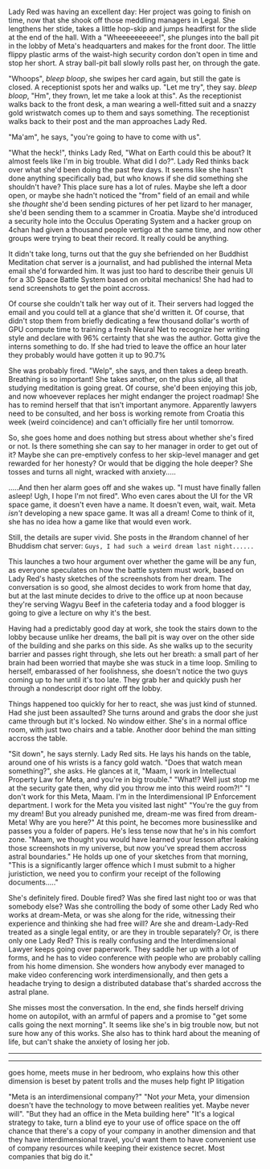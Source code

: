 
Lady Red was having an excellent day: Her project was going to finish on time, now that she shook off those meddling managers in Legal. She lengthens her stide, takes a little hop-skip and jumps headfirst for the slide at the end of the hall. With a "Wheeeeeeeeee!", she plunges into the ball pit in the lobby of Meta's headquarters and makes for the front door. The little flippy plastic arms of the waist-high security cordon don't open in time and stop her short. A stray ball-pit ball slowly rolls past her, on through the gate.

"Whoops", *bleep* *bloop*, she swipes her card again, but still the gate is closed. A receptionist spots her and walks up. 
  "Let me try", they say.
  *bleep* *bloop*, "Hm", they frown, let me take a look at this".
As the receptionist walks back to the front desk, a man wearing a well-fitted suit and a snazzy gold wristwatch comes up to them and says something. The receptionist walks back to their post and the man approaches Lady Red.

"Ma'am", he says, "you're going to have to come with us".

"What the heck!", thinks Lady Red, "What on Earth could this be about? It almost feels like I'm in big trouble. What did I do?". Lady Red thinks back over what she'd been doing the past few days. It seems like she hasn't done anything specifically bad, but who knows if she did something she shouldn't have? This place sure has a lot of rules. Maybe she left a door open, or maybe she hadn't noticed the "from" field of an email and while she _thought_ she'd been sending pictures of her pet lizard to her manager, she'd been sending them to a scammer in Croatia. Maybe she'd introduced a security hole into the Occulus Operating System and a hacker group on 4chan had given a thousand people vertigo at the same time, and now other groups were trying to beat their record. It really could be anything.

It didn't take long, turns out that the guy she befriended on her Buddhist Meditation chat server is a journalist, and had published the internal Meta email she'd forwarded him. It was just too hard to describe their genuis UI for a 3D Space Battle System based on orbital mechanics! She had had to send screenshots to get the point accross.
    
Of course she couldn't talk her way out of it. Their servers had logged the email and you could tell at a glance that she'd written it. Of course, that didn't stop them from briefly dedicating a few thousand dollar's worth of GPU compute time to training a fresh Neural Net to recognize her writing style and declare with 96% certainty that she was the author. Gotta give the interns something to do. If she had tried to leave the office an hour later they probably would have gotten it up to 90.7%

She was probably fired. "Welp", she says, and then takes a deep breath. Breathing is so important! She takes another, on the plus side, all that studying meditation is going great. Of course, she'd been enjoying this job, and now whoevever replaces her might endanger the project roadmap! She has to remind herself that that isn't important anymore. Apparently lawyers need to be consulted, and her boss is working remote from Croatia this week (weird coincidence) and can't officially fire her until tomorrow.

So, she goes home and does nothing but stress about whether she's fired or not. Is there something she can say to her manager in order to get out of it? Maybe she can pre-emptively confess to her skip-level manager and get rewarded for her honesty? Or would that be digging the hole deeper? She tosses and turns all night, wracked with anxiety.....

.....And then her alarm goes off and she wakes up. "I must have finally fallen asleep! Ugh, I hope I'm not fired". Who even cares about the UI for the VR space game, it doesn't even have a name. It doesn't even, wait, wait. Meta _isn't_ developing a new space game. It was all a dream! Come to think of it, she has no idea how a game like that would even work.

Still, the details are super vivid. She posts in the #random channel of her Bhuddism chat server:
 `Guys, I had such a weird dream last night......`

This launches a two hour argument over whether the game will be any fun, as everyone speculates on how the battle system must work, based on Lady Red's hasty sketches of the screenshots from her dream. The conversation is so good, she almost decides to work from home that day, but at the last minute decides to drive to the office up at noon because they're serving Wagyu Beef in the cafeteria today and a food blogger is going to give a lecture on why it's the best.


Having had a predictably good day at work, she took the stairs down to the lobby because unlike her dreams, the ball pit is way over on the other side of the building and she parks on this side. As she walks up to the security barrier and passes right through, she lets out her breath: a small part of her brain had been worried that maybe she was stuck in a time loop. Smiling to herself, embarassed of her foolishness, she doesn't notice the two guys coming up to her until it's too late. They grab her and quickly push her through a nondescript door right off the lobby.

Things happened too quickly for her to react, she was just kind of stunned. Had she just been assaulted? She turns around and grabs the door she just came through but it's locked. No window either. She's in a normal office room, with just two chairs and a table. Another door behind the man sitting accross the table.

"Sit down", he says sternly. 
Lady Red sits.
He lays his hands on the table, around one of his wrists is a fancy gold watch.
"Does that watch mean something?", she asks.
He glances at it, "Maam, I work in Intellectual Property Law for Meta, and you're in big trouble."
"What!? Well just stop me at the security gate then, why did you throw me into this weird room?!"
"I don't work for this Meta, Maam. I'm in the Interdimensional IP Enforcement department. I work for the Meta you visited last night"
"You're the guy from my dream! But you already punished me, dream-me was fired from dream-Meta! Why are you here?"
At this point, he becomes more businesslike and passes you a folder of papers. He's less tense now that he's in his comfort zone.
"Maam, we thought you would have learned your lesson after leaking those screenshots in my universe, but now you've spread them accross astral boundaries." He holds up one of your sketches from that morning, "This is a significantly larger offence which I must submit to a higher juristiction, we need you to confirm your receipt of the following documents....."

She's definitely fired. Double fired? Was she fired last night too or was that somebody else? Was she controlling the body of some other Lady Red who works at dream-Meta, or was she along for the ride, witnessing their experience and thinking she had free will? Are she and dream-Lady-Red treated as a single legal entity, or are they in trouble separately? Or, is there only one Lady Red?
This is really confusing and the Interdimensional Lawyer keeps going over paperwork. They saddle her up with a lot of forms, and he has to video conference with people who are probably calling from his home dimension. She wonders how anybody ever managed to make video conferencing work interdimensionally, and then gets a headache trying to design a distributed database that's sharded accross the astral plane.

She misses most the conversation. In the end, she finds herself driving home on autopilot, with an armful of papers and a promise to "get some calls going the next morning". It seems like she's in big trouble now, but not sure how any of this works. She also has to think hard about the meaning of life, but can't shake the anxiety of losing her job.


*********************************

*********************************
goes home, meets muse in her bedroom, who explains how this other dimension is beset by patent trolls and the muses help fight IP litigation

"Meta is an interdimensional company?"
"Not *your* Meta, your dimension doesn't have the technology to move between realities yet. Maybe never will".
"But they had an office in the Meta building here"
"It's a logical strategy to take, turn a blind eye to your use of office space on the off chance that there's a copy of your company in another dimension and that they have interdimensional travel, you'd want them to have convenient use of company resources while keeping their existence secret. Most companies that big do it."















